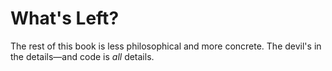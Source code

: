 # What's Left?

The rest of this book is less philosophical and more concrete. The devil's in the details—and code is _all_ details.